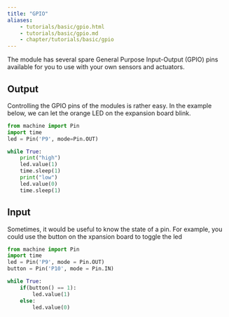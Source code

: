 ```yaml
---
title: "GPIO"
aliases:
    - tutorials/basic/gpio.html
    - tutorials/basic/gpio.md
    - chapter/tutorials/basic/gpio
---
```

The module has several spare General Purpose Input-Output (GPIO) pins available for you to use with your own sensors and actuators.

## Output
Controlling the GPIO pins of the modules is rather easy. In the example below, we can let the orange LED on the expansion board blink.

```python
from machine import Pin
import time
led = Pin('P9', mode=Pin.OUT)

while True:
    print("high")
    led.value(1)
    time.sleep(1)
    print("low")
    led.value(0)
    time.sleep(1)
```
## Input

Sometimes, it would be useful to know the state of a pin. For example, you could use the button on the xpansion board to toggle the led

```python
from machine import Pin
import time
led = Pin('P9', mode = Pin.OUT)
button = Pin('P10', mode = Pin.IN)

while True:
    if(button() == 1):
        led.value(1)
    else:
        led.value(0)
```

